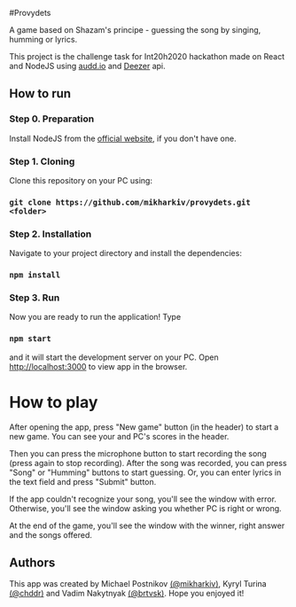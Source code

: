 #Provydets

A game based on Shazam's principe - guessing the song by singing, humming or lyrics.

This project is the challenge task for Int20h2020 hackathon made on React and NodeJS using [audd.io](https://audd.io) and [Deezer](https://developers.deezer.com/api) api.

## How to run

### Step 0. Preparation

Install NodeJS from the [official website](https://nodejs.org), if you don't have one.

### Step 1. Cloning

Clone this repository on your PC using:

### `git clone https://github.com/mikharkiv/provydets.git <folder>`

### Step 2. Installation

Navigate to your project directory and install the dependencies:

### `npm install`

### Step 3. Run

Now you are ready to run the application! Type

### `npm start`

and it will start the development server on your PC. Open [http://localhost:3000](http://localhost:3000) to view app in the browser.

# How to play

After opening the app, press "New game" button (in the header) to start a new game. You can see your and PC's scores in the header.

Then you can press the microphone button to start recording the song (press again to stop recording). After the song was recorded, you can press "Song" or "Humming" buttons to start guessing. Or, you can enter lyrics in the text field and press "Submit" button.

If the app couldn't recognize your song, you'll see the window with error. Otherwise, you'll see the window asking you whether PC is right or wrong.

At the end of the game, you'll see the window with the winner, right answer and the songs offered.


## Authors

This app was created by Michael Postnikov [(@mikharkiv)](https://t.me/mikharkiv), Kyryl Turina [(@chddr)](https://t.me/chddr) and Vadim Nakytnyak [(@brtvsk)](https://t.me/brtvsk).
Hope you enjoyed it!